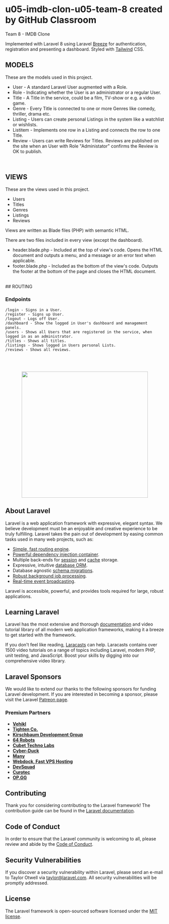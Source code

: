 # u05-imdb-clon-u05-team-8 created by GitHub Classroom

Team 8 - IMDB Clone

Implemented with Laravel 8 using Laravel [Breeze](https://laravel.com/docs/8.x/starter-kits#laravel-breeze) for authentication, registration and presenting a dashboard.
Styled with [Tailwind](https://tailwindcss.com/) CSS.
<br>

## MODELS

These are the models used in this project.

-   User - A standard Laravel User augmented with a Role.
-   Role - Indicating whether the User is an administrator or a regular User.
-   Title - A Title in the service, could be a film, TV-show or e.g. a video game.
-   Genre - Every Title is connected to one or more Genres like comedy, thriller, drama etc.
-   Listing - Users can create personal Listings in the system like a watchlist or wishlists.
-   Listitem - Implements one row in a Listing and connects the row to one Title.
-   Review - Users can write Reviews for Titles. Reviews are published on the site when an User with Role "Administator" confirms the Review is OK to publish.

<br>

## VIEWS

These are the views used in this project.

-   Users
-   Titles
-   Genres
-   Listings
-   Reviews

Views are written as Blade files (PHP) with semantic HTML.

There are two files included in every view (except the dashboard).

-   header.blade.php - Included at the top of view's code. Opens the HTML document and outputs a menu, and a message or an error text when applicable.
-   footer.blade.php - Included as the bottom of the view's code. Outputs the footer at the bottom of the page and closes the HTML document.

<br>
## ROUTING

### Endpoints

    /login - Signs in a User.
    /register - Signs up User.
    /logout - Logs off User.
    /dashboard - Show the logged in User's dashboard and management panels.
    /users - Shows all Users that are registered in the service, when logged in as an administrator.
    /titles - Shows all titles.
    /listings - Shows logged in Users personal Lists.
    /reviews - Shows all reviews.

<br>
<br>

<p align="center"><a href="https://laravel.com" target="_blank"><img src="https://raw.githubusercontent.com/laravel/art/master/logo-lockup/5%20SVG/2%20CMYK/1%20Full%20Color/laravel-logolockup-cmyk-red.svg" width="400"></a></p>

## About Laravel

Laravel is a web application framework with expressive, elegant syntax. We believe development must be an enjoyable and creative experience to be truly fulfilling. Laravel takes the pain out of development by easing common tasks used in many web projects, such as:

-   [Simple, fast routing engine](https://laravel.com/docs/routing).
-   [Powerful dependency injection container](https://laravel.com/docs/container).
-   Multiple back-ends for [session](https://laravel.com/docs/session) and [cache](https://laravel.com/docs/cache) storage.
-   Expressive, intuitive [database ORM](https://laravel.com/docs/eloquent).
-   Database agnostic [schema migrations](https://laravel.com/docs/migrations).
-   [Robust background job processing](https://laravel.com/docs/queues).
-   [Real-time event broadcasting](https://laravel.com/docs/broadcasting).

Laravel is accessible, powerful, and provides tools required for large, robust applications.

## Learning Laravel

Laravel has the most extensive and thorough [documentation](https://laravel.com/docs) and video tutorial library of all modern web application frameworks, making it a breeze to get started with the framework.

If you don't feel like reading, [Laracasts](https://laracasts.com) can help. Laracasts contains over 1500 video tutorials on a range of topics including Laravel, modern PHP, unit testing, and JavaScript. Boost your skills by digging into our comprehensive video library.

## Laravel Sponsors

We would like to extend our thanks to the following sponsors for funding Laravel development. If you are interested in becoming a sponsor, please visit the Laravel [Patreon page](https://patreon.com/taylorotwell).

### Premium Partners

-   **[Vehikl](https://vehikl.com/)**
-   **[Tighten Co.](https://tighten.co)**
-   **[Kirschbaum Development Group](https://kirschbaumdevelopment.com)**
-   **[64 Robots](https://64robots.com)**
-   **[Cubet Techno Labs](https://cubettech.com)**
-   **[Cyber-Duck](https://cyber-duck.co.uk)**
-   **[Many](https://www.many.co.uk)**
-   **[Webdock, Fast VPS Hosting](https://www.webdock.io/en)**
-   **[DevSquad](https://devsquad.com)**
-   **[Curotec](https://www.curotec.com/services/technologies/laravel/)**
-   **[OP.GG](https://op.gg)**

## Contributing

Thank you for considering contributing to the Laravel framework! The contribution guide can be found in the [Laravel documentation](https://laravel.com/docs/contributions).

## Code of Conduct

In order to ensure that the Laravel community is welcoming to all, please review and abide by the [Code of Conduct](https://laravel.com/docs/contributions#code-of-conduct).

## Security Vulnerabilities

If you discover a security vulnerability within Laravel, please send an e-mail to Taylor Otwell via [taylor@laravel.com](mailto:taylor@laravel.com). All security vulnerabilities will be promptly addressed.

## License

The Laravel framework is open-sourced software licensed under the [MIT license](https://opensource.org/licenses/MIT).

